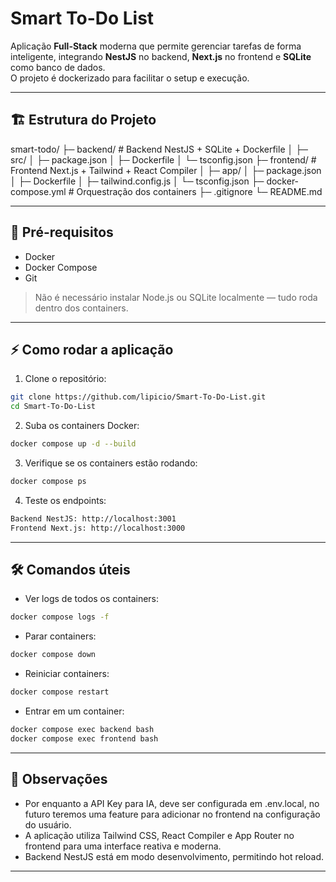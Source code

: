 # Smart To-Do List

Aplicação **Full-Stack** moderna que permite gerenciar tarefas de forma inteligente, integrando **NestJS** no backend, **Next.js** no frontend e **SQLite** como banco de dados.  
O projeto é dockerizado para facilitar o setup e execução.

---

## 🏗 Estrutura do Projeto

smart-todo/
├─ backend/ # Backend NestJS + SQLite + Dockerfile
│ ├─ src/
│ ├─ package.json
│ ├─ Dockerfile
│ └─ tsconfig.json
├─ frontend/ # Frontend Next.js + Tailwind + React Compiler
│ ├─ app/
│ ├─ package.json
│ ├─ Dockerfile
│ ├─ tailwind.config.js
│ └─ tsconfig.json
├─ docker-compose.yml # Orquestração dos containers
├─ .gitignore
└─ README.md


---

## 🚀 Pré-requisitos

- Docker  
- Docker Compose  
- Git  

> Não é necessário instalar Node.js ou SQLite localmente — tudo roda dentro dos containers.

---

## ⚡ Como rodar a aplicação

1. Clone o repositório:

```bash
git clone https://github.com/lipicio/Smart-To-Do-List.git
cd Smart-To-Do-List
```

2. Suba os containers Docker:

```bash
docker compose up -d --build
```

3. Verifique se os containers estão rodando:

```bash
docker compose ps
```

4. Teste os endpoints:

```bash
Backend NestJS: http://localhost:3001
Frontend Next.js: http://localhost:3000
```

---

## 🛠 Comandos úteis

- Ver logs de todos os containers:

```bash
docker compose logs -f
```

- Parar containers:

```bash
docker compose down
```

- Reiniciar containers:

```bash
docker compose restart
```

- Entrar em um container:

```bash
docker compose exec backend bash
docker compose exec frontend bash
```

---

## 📝 Observações

* Por enquanto a API Key para IA, deve ser configurada em .env.local, no futuro teremos uma feature para adicionar no frontend na configuração do usuário.
* A aplicação utiliza Tailwind CSS, React Compiler e App Router no frontend para uma interface reativa e moderna.
* Backend NestJS está em modo desenvolvimento, permitindo hot reload.

---